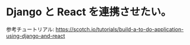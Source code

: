 # Django と React を連携させたい。

参考チュートリアル:
https://scotch.io/tutorials/build-a-to-do-application-using-django-and-react
